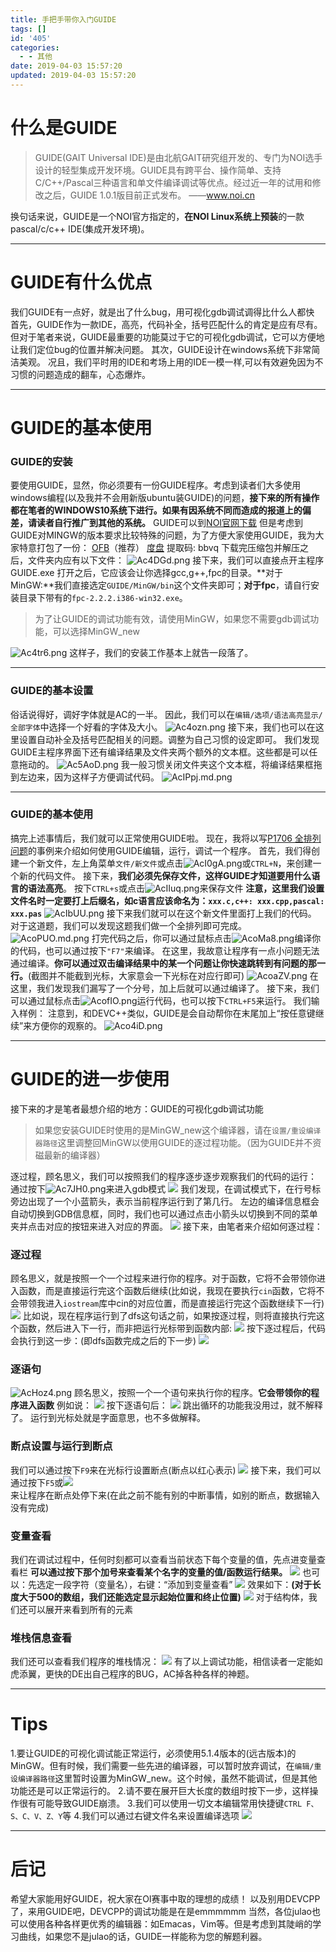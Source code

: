 ```yaml
---
title: 手把手带你入门GUIDE
tags: []
id: '405'
categories:
  - - 其他
date: 2019-04-03 15:57:20
updated: 2019-04-03 15:57:20
---
```


# 什么是GUIDE

> GUIDE(GAIT Universal IDE)是由北航GAIT研究组开发的、专门为NOI选手设计的轻型集成开发环境。GUIDE具有跨平台、操作简单、支持C/C++/Pascal三种语言和单文件编译调试等优点。经过近一年的试用和修改之后，GUIDE 1.0.1版目前正式发布。 ——www.noi.cn

换句话来说，GUIDE是一个NOI官方指定的，**在NOI Linux系统上预装**的一款pascal/c/c++ IDE(集成开发环境)。

* * *

# GUIDE有什么优点

我们GUIDE有一点好，就是出了什么bug，用可视化gdb调试调得比什么人都快 首先，GUIDE作为一款IDE，高亮，代码补全，括号匹配什么的肯定是应有尽有。 但对于笔者来说，GUIDE最重要的功能莫过于它的可视化gdb调试，它可以方便地让我们定位bug的位置并解决问题。 其次，GUIDE设计在windows系统下非常简洁美观。 况且，我们平时用的IDE和考场上用的IDE一模一样,可以有效避免因为不习惯的问题造成的翻车，心态爆炸。

* * *

# GUIDE的基本使用

### GUIDE的安装

要使用GUIDE，显然，你必须要有一份GUIDE程序。考虑到读者们大多使用windows编程(以及我并不会用新版ubuntu装GUIDE)的问题，**接下来的所有操作都在笔者的WINDOWS10系统下进行。如果有因系统不同而造成的报道上的偏差，请读者自行推广到其他的系统。** GUIDE可以到[NOI官网下载](http://www.noi.cn/newsview.html?id=27&hash=B7759F&type=1) 但是考虑到GUIDE对MINGW的版本要求比较特殊的问题，为了方便大家使用GUIDE，我为大家特意打包了一份： [OFB](https://nbcc3-my.sharepoint.com/:u:/g/personal/goldenpotato_cctv_admin_edu_pl/EQuLXvqje6tOhRjjS8NyG40BU8Is1B7TAGZrQVa0W7bEcQ?e=72TSog)（推荐） [度盘](https://pan.baidu.com/s/1qo_9iN6u_Rk8zqEVaHNGuQ) 提取码: bbvq 下载完压缩包并解压之后，文件夹内应有以下文件： ![Ac4DGd.png](https://s2.ax1x.com/2019/04/03/Ac4DGd.png) 接下来，我们可以直接点开主程序GUIDE.exe 打开之后，它应该会让你选择gcc,g++,fpc的目录。**对于MinGW:**我们直接选定`GUIDE/MinGW/bin`这个文件夹即可；**对于fpc**，请自行安装目录下带有的`fpc-2.2.2.i386-win32.exe`。

> 为了让GUIDE的调试功能有效，请使用MinGW，如果您不需要gdb调试功能，可以选择MinGW\_new

![Ac4tr6.png](https://s2.ax1x.com/2019/04/03/Ac4tr6.png) 这样子，我们的安装工作基本上就告一段落了。

* * *

### GUIDE的基本设置

俗话说得好，调好字体就是AC的一半。 因此，我们可以在`编辑/选项/语法高亮显示/全部字体`中选择一个好看的字体及大小。 ![Ac4ozn.png](https://s2.ax1x.com/2019/04/03/Ac4ozn.png) 接下来，我们也可以在这里设置自动补全及括号匹配相关的问题。调整为自己习惯的设定即可。 我们发现GUIDE主程序界面下还有编译结果及文件夹两个额外的文本框。这些都是可以任意拖动的。 ![Ac5AoD.png](https://s2.ax1x.com/2019/04/03/Ac5AoD.png) 我一般习惯关闭文件夹这个文本框，将编译结果框拖到左边来，因为这样子方便调试代码。 ![AcIPpj.md.png](https://s2.ax1x.com/2019/04/03/AcIPpj.md.png)

* * *

### GUIDE的基本使用

搞完上述事情后，我们就可以正常使用GUIDE啦。 现在，我将以写[P1706 全排列问题](https://www.luogu.org/problemnew/show/P1706)的事例来介绍如何使用GUIDE编辑，运行，调试一个程序。 首先，我们得创建一个新文件，左上角菜单`文件/新文件`或点击![AcI0gA.png](https://s2.ax1x.com/2019/04/03/AcI0gA.png)或`CTRL+N`，来创建一个新的代码文件。 接下来，**我们必须先保存文件，这样GUIDE才知道要用什么语言的语法高亮**。 按下`CTRL+s`或点击![AcIIuq.png](https://s2.ax1x.com/2019/04/03/AcIIuq.png)来保存文件 **注意，这里我们设置文件名时一定要打上后缀名，如c语言应该命名为：`xxx.c,c++: xxx.cpp,pascal: xxx.pas`** ![AcIbUU.png](https://s2.ax1x.com/2019/04/03/AcIbUU.png) 接下来我们就可以在这个新文件里面打上我们的代码。 对于这道题，我们可以发现这题我们做一个全排列即可完成。 ![AcoPUO.md.png](https://s2.ax1x.com/2019/04/03/AcoPUO.md.png) 打完代码之后，你可以通过鼠标点击![AcoMa8.png](https://s2.ax1x.com/2019/04/03/AcoMa8.png)编译你的代码，也可以通过按下`"F7"`来编译。 在这里，我故意让程序有一点小问题无法通过编译。**你可以通过双击编译结果中的某一个问题让你快速跳转到有问题的那一行。**(截图并不能截到光标，大家意会一下光标在对应行即可) ![AcoaZV.png](https://s2.ax1x.com/2019/04/03/AcoaZV.png) 在这里，我们发现我们漏写了一个分号，加上后就可以通过编译了。 接下来，我们可以通过鼠标点击![AcofIO.png](https://s2.ax1x.com/2019/04/03/AcofIO.png)运行代码，也可以按下`CTRL+F5`来运行。 我们输入样例： 注意到，和DEVC++类似，GUIDE是会自动帮你在末尾加上“按任意键继续”来方便你的观察的。 ![Aco4iD.png](https://s2.ax1x.com/2019/04/03/Aco4iD.png)

* * *

# GUIDE的进一步使用

接下来的才是笔者最想介绍的地方：GUIDE的可视化gdb调试功能

> 如果您安装GUIDE时使用的是MinGW\_new这个编译器，请在`设置/重设编译器路径`这里调整回MinGW以使用GUIDE的逐过程功能。（因为GUIDE并不资磁最新的编译器）

逐过程，顾名思义，我们可以按照我们的程序逐步逐步观察我们的代码的运行： 通过按下![Ac7JH0.png](https://s2.ax1x.com/2019/04/03/Ac7JH0.png)来进入gdb模式 ![](http://ww1.sinaimg.cn/large/0061bb0Wly1g1pguyyg5sj31hc0sy0wo.jpg) 我们发现，在调试模式下，在行号标旁边出现了一个小蓝箭头，表示当前程序运行到了第几行。 左边的编译信息框会自动切换到GDB信息框，同时，我们也可以通过点击小箭头以切换到不同的菜单夹并点击对应的按钮来进入对应的界面。 ![](http://ww1.sinaimg.cn/large/0061bb0Wly1g1pgxb7vx2j307g05ddfo.jpg) 接下来，由笔者来介绍如何逐过程：

### 逐过程

顾名思义，就是按照一个一个过程来进行你的程序。对于函数，它将不会带领你进入函数，而是直接运行完这个函数后继续(比如说，我现在要执行`cin`函数，它将不会带领我进入`iostream`库中cin的对应位置，而是直接运行完这个函数继续下一行) ![](http://ww1.sinaimg.cn/large/0061bb0Wly1g1pgyrpvhgj306i021web.jpg) 比如说，现在程序运行到了dfs这句话之前，如果按逐过程，则将直接执行完这个函数，然后进入下一行，而非把运行光标带到函数内部: ![](http://ww1.sinaimg.cn/large/0061bb0Wly1g1ph2eze4aj306601uq2r.jpg) 按下逐过程后，代码会执行到这一步：(即dfs函数完成之后的下一步) ![](http://ww1.sinaimg.cn/large/0061bb0Wly1g1ph3trl4dj31hc0ssjux.jpg)

### 逐语句

![AcHoz4.png](https://s2.ax1x.com/2019/04/03/AcHoz4.png) 顾名思义，按照一个一个语句来执行你的程序。**它会带领你的程序进入函数** 例如说： ![](http://ww1.sinaimg.cn/large/0061bb0Wly1g1ph2eze4aj306601uq2r.jpg) 按下逐语句后： ![](http://ww1.sinaimg.cn/large/0061bb0Wly1g1ph6ahrvdj30ap0dbdgj.jpg) 跳出循环的功能我没用过，就不解释了。 运行到光标处就是字面意思，也不多做解释。

### 断点设置与运行到断点

我们可以通过按下`F9`来在光标行设置断点(断点以红心表示) ![](http://ww1.sinaimg.cn/large/0061bb0Wly1g1phibvhqaj30cc06ojrm.jpg) 接下来，我们可以通过按下`F5`或![](http://ww1.sinaimg.cn/large/0061bb0Wly1g1phj97bq8j307t01ia9v.jpg)  
来让程序在断点处停下来(在此之前不能有别的中断事情，如别的断点，数据输入没有完成)

### 变量查看

我们在调试过程中，任何时刻都可以查看当前状态下每个变量的值，先点进变量查看栏 **可以通过按下那个加号来查看某个名字的变量的值/函数运行结果。** ![](http://ww1.sinaimg.cn/large/0061bb0Wly1g1phc0i3zwj309k0qcq32.jpg) 也可以：先选定一段字符（变量名），右键：“添加到变量查看” ![](http://ww1.sinaimg.cn/large/0061bb0Wly1g1phdvx909j30bi05saa5.jpg) 效果如下：**(对于长度大于500的数组，我们还能选定显示起始位置和终止位置)** ![](http://ww1.sinaimg.cn/large/0061bb0Wly1g1phfsqqefj30890amgll.jpg) 对于结构体，我们还可以展开来看到所有的元素

### 堆栈信息查看

我们还可以查看我们程序的堆栈情况： ![](http://ww1.sinaimg.cn/large/0061bb0Wly1g1phh50fdxj30et038dfs.jpg) 有了以上调试功能，相信读者一定能如虎添翼，更快的DE出自己程序的BUG，AC掉各种各样的神题。

* * *

# Tips

1.要让GUIDE的可视化调试能正常运行，必须使用5.1.4版本的(远古版本)的MinGW。但有时候，我们需要一些先进的编译器，可以暂时放弃调试，在`编辑/重设编译器路径`这里暂时设置为MinGW\_new。这个时候，虽然不能调试，但是其他功能还是可以正常运行的。 2.请不要在展开巨大长度的数组时按下一步，这样操作很有可能导致GUIDE崩溃。 3.我们可以使用一切文本编辑常用快捷键`CTRL F、S、C、V、Z、Y`等 4.我们可以通过右键文件名来设置编译选项 ![](http://ww1.sinaimg.cn/large/0061bb0Wly1g1phqe10sgj306h04adft.jpg)

* * *

# 后记

希望大家能用好GUIDE，祝大家在OI赛事中取的理想的成绩！ 以及别用DEVCPP了，来用GUIDE吧，DEVCPP的调试功能是在是emmmmmm 当然，各位julao也可以使用各种各样更优秀的编辑器：如Emacas，Vim等。但是考虑到其陡峭的学习曲线，如果您不是julao的话，GUIDE一样能称为您的解题利器。
